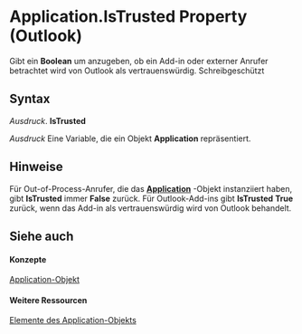 
# Application.IsTrusted Property (Outlook)

Gibt ein  **Boolean** um anzugeben, ob ein Add-in oder externer Anrufer betrachtet wird von Outlook als vertrauenswürdig. Schreibgeschützt


## Syntax

 _Ausdruck_. **IsTrusted**

 _Ausdruck_ Eine Variable, die ein Objekt **Application** repräsentiert.


## Hinweise

Für Out-of-Process-Anrufer, die das  **[Application](797003e7-ecd1-eccb-eaaf-32d6ddde8348.md)** -Objekt instanziiert haben, gibt **IsTrusted** immer **False** zurück. Für Outlook-Add-ins gibt **IsTrusted** **True** zurück, wenn das Add-in als vertrauenswürdig wird von Outlook behandelt.


## Siehe auch


#### Konzepte


[Application-Objekt](797003e7-ecd1-eccb-eaaf-32d6ddde8348.md)
#### Weitere Ressourcen


[Elemente des Application-Objekts](http://msdn.microsoft.com/library/3519c89c-2353-85ee-7ddc-62e5dd85a8e7%28Office.15%29.aspx)